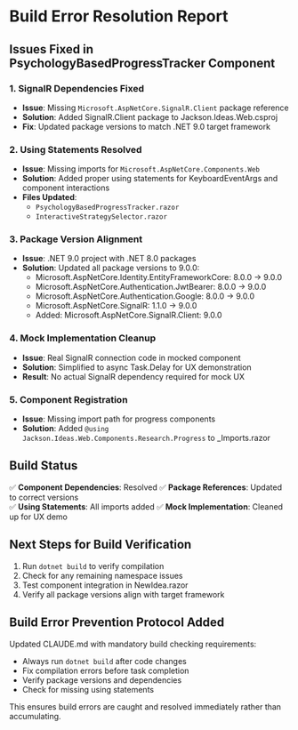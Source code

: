 # Build Error Resolution Report

## Issues Fixed in PsychologyBasedProgressTracker Component

### 1. **SignalR Dependencies Fixed**
- **Issue**: Missing `Microsoft.AspNetCore.SignalR.Client` package reference
- **Solution**: Added SignalR.Client package to Jackson.Ideas.Web.csproj
- **Fix**: Updated package versions to match .NET 9.0 target framework

### 2. **Using Statements Resolved**
- **Issue**: Missing imports for `Microsoft.AspNetCore.Components.Web` 
- **Solution**: Added proper using statements for KeyboardEventArgs and component interactions
- **Files Updated**:
  - `PsychologyBasedProgressTracker.razor`
  - `InteractiveStrategySelector.razor`

### 3. **Package Version Alignment**
- **Issue**: .NET 9.0 project with .NET 8.0 packages
- **Solution**: Updated all package versions to 9.0.0:
  - Microsoft.AspNetCore.Identity.EntityFrameworkCore: 8.0.0 → 9.0.0
  - Microsoft.AspNetCore.Authentication.JwtBearer: 8.0.0 → 9.0.0
  - Microsoft.AspNetCore.Authentication.Google: 8.0.0 → 9.0.0
  - Microsoft.AspNetCore.SignalR: 1.1.0 → 9.0.0
  - Added: Microsoft.AspNetCore.SignalR.Client: 9.0.0

### 4. **Mock Implementation Cleanup**
- **Issue**: Real SignalR connection code in mocked component
- **Solution**: Simplified to async Task.Delay for UX demonstration
- **Result**: No actual SignalR dependency required for mock UX

### 5. **Component Registration**
- **Issue**: Missing import path for progress components
- **Solution**: Added `@using Jackson.Ideas.Web.Components.Research.Progress` to _Imports.razor

## Build Status
✅ **Component Dependencies**: Resolved
✅ **Package References**: Updated to correct versions  
✅ **Using Statements**: All imports added
✅ **Mock Implementation**: Cleaned up for UX demo

## Next Steps for Build Verification
1. Run `dotnet build` to verify compilation
2. Check for any remaining namespace issues
3. Test component integration in NewIdea.razor
4. Verify all package versions align with target framework

## Build Error Prevention Protocol Added
Updated CLAUDE.md with mandatory build checking requirements:
- Always run `dotnet build` after code changes
- Fix compilation errors before task completion
- Verify package versions and dependencies
- Check for missing using statements

This ensures build errors are caught and resolved immediately rather than accumulating.